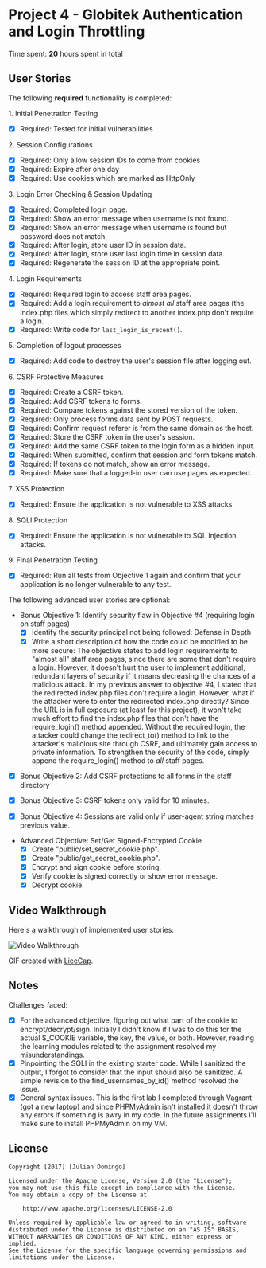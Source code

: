 
# Project 4 - Globitek Authentication and Login Throttling

Time spent: **20** hours spent in total

## User Stories

The following **required** functionality is completed:

1\. Initial Penetration Testing
  * [X] Required: Tested for initial vulnerabilities

2\. Session Configurations
  * [X]  Required: Only allow session IDs to come from cookies
  * [X]  Required: Expire after one day
  * [X]  Required: Use cookies which are marked as HttpOnly

3\. Login Error Checking & Session Updating
  * [X]  Required: Completed login page.
  * [X]  Required: Show an error message when username is not found.
  * [X]  Required: Show an error message when username is found but password does not match.
  * [X]  Required: After login, store user ID in session data.
  * [X]  Required: After login, store user last login time in session data.
  * [X]  Required: Regenerate the session ID at the appropriate point.

4\. Login Requirements 
  * [X]  Required: Required login to access staff area pages.
  * [X]  Required: Add a login requirement to *almost all* staff area pages (the index.php files which simply redirect to another index.php don't require a login. 
  * [X]  Required: Write code for `last_login_is_recent()`.

5\. Completion of logout processes
  * [X]  Required: Add code to destroy the user's session file after logging out.

6\. CSRF Protective Measures
  * [X]  Required: Create a CSRF token.
  * [X]  Required: Add CSRF tokens to forms.
  * [X]  Required: Compare tokens against the stored version of the token.
  * [X]  Required: Only process forms data sent by POST requests.
  * [X]  Required: Confirm request referer is from the same domain as the host.
  * [X]  Required: Store the CSRF token in the user's session.
  * [X]  Required: Add the same CSRF token to the login form as a hidden input.
  * [X]  Required: When submitted, confirm that session and form tokens match.
  * [X]  Required: If tokens do not match, show an error message.
  * [X]  Required: Make sure that a logged-in user can use pages as expected.

7\. XSS Protection
  * [X]  Required: Ensure the application is not vulnerable to XSS attacks.

8\. SQLI Protection
  * [X]  Required: Ensure the application is not vulnerable to SQL Injection attacks.

9\. Final Penetration Testing
  * [X] Required: Run all tests from Objective 1 again and confirm that your application is no longer vulnerable to any test.


The following advanced user stories are optional:

* Bonus Objective 1: Identify security flaw in Objective #4 (requiring login on staff pages)
  * [X]  Identify the security principal not being followed: Defense in Depth
  * [X]  Write a short description of how the code could be modified to be more secure:
	 The objective states to add login requirements to "almost all" staff area pages, since there are some that don't require a login. However, it doesn't hurt the user to implement additional, redundant layers of security if it means decreasing the chances of a malicious attack. In my previous answer to objective #4, I stated that the redirected index.php files don't require a login. However, what if the attacker were to enter the redirected index.php directly? Since the URL is in full exposure (at least for this project), it won't take much effort to find the index.php files that don't have the require_login() method appended. Without the required login, the attacker could change the redirect_to() method to link to the attacker's malicious site through CSRF, and ultimately gain access to private information. To strengthen the security of the code, simply append the require_login() method to *all* staff pages.

* [X] Bonus Objective 2: Add CSRF protections to all forms in the staff directory

* [X]  Bonus Objective 3: CSRF tokens only valid for 10 minutes.

* [X]  Bonus Objective 4: Sessions are valid only if user-agent string matches previous value.

* Advanced Objective: Set/Get Signed-Encrypted Cookie
  * [X]  Create "public/set\_secret\_cookie.php".
  * [X]  Create "public/get\_secret\_cookie.php".
  * [X]  Encrypt and sign cookie before storing.
  * [X]  Verify cookie is signed correctly or show error message.
  * [X]  Decrypt cookie.

## Video Walkthrough

Here's a walkthrough of implemented user stories:

<img src='http://i.imgur.com/link/to/your/gif/file.gif' title='Video Walkthrough' width='' alt='Video Walkthrough' />

GIF created with [LiceCap](http://www.cockos.com/licecap/).

## Notes

Challenges faced:
* [X] For the advanced objective, figuring out what part of the cookie to encrypt/decrypt/sign. Initially I didn't know if I was to do this for the actual $_COOKIE variable, the key, the value, or both. However, reading the learning modules related to the assignment resolved my misunderstandings. 
* [X] Pinpointing the SQLI in the existing starter code. While I sanitized the output, I forgot to consider that the input should also be sanitized. A simple revision to the find_usernames\_by\_id() method resolved the issue. 
* [X] General syntax issues. This is the first lab I completed through Vagrant (got a new laptop) and since PHPMyAdmin isn't installed it doesn't throw any errors if something is awry in my code. In the future assignments I'll make sure to install PHPMyAdmin on my VM. 
## License

    Copyright [2017] [Julian Domingo]

    Licensed under the Apache License, Version 2.0 (the "License");
    you may not use this file except in compliance with the License.
    You may obtain a copy of the License at

        http://www.apache.org/licenses/LICENSE-2.0

    Unless required by applicable law or agreed to in writing, software
    distributed under the License is distributed on an "AS IS" BASIS,
    WITHOUT WARRANTIES OR CONDITIONS OF ANY KIND, either express or implied.
    See the License for the specific language governing permissions and
    limitations under the License.

